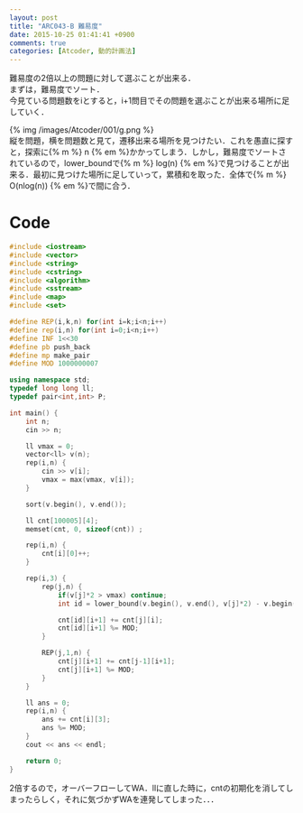 ```yaml
---
layout: post
title: "ARC043-B 難易度"
date: 2015-10-25 01:41:41 +0900
comments: true
categories: [Atcoder, 動的計画法]
---
```


難易度の2倍以上の問題に対して選ぶことが出来る．  
まずは，難易度でソート．  
今見ている問題数をiとすると，i+1問目でその問題を選ぶことが出来る場所に足していく．  

{% img /images/Atcoder/001/g.png %}  
縦を問題，横を問題数と見て，遷移出来る場所を見つけたい．これを愚直に探すと，探索に{% m %} n {% em %}かかってしまう．しかし，難易度でソートされているので，lower_boundで{% m %} log(n) {% em %}で見つけることが出来る．最初に見つけた場所に足していって，累積和を取った．全体で{% m %} O(nlog(n)) {% em %}で間に合う．

# Code

```cpp
#include <iostream>
#include <vector>
#include <string>
#include <cstring>
#include <algorithm>
#include <sstream>
#include <map>
#include <set>

#define REP(i,k,n) for(int i=k;i<n;i++)
#define rep(i,n) for(int i=0;i<n;i++)
#define INF 1<<30
#define pb push_back
#define mp make_pair
#define MOD 1000000007

using namespace std;
typedef long long ll;
typedef pair<int,int> P;

int main() {
    int n;
    cin >> n;

    ll vmax = 0;
    vector<ll> v(n);
    rep(i,n) {
        cin >> v[i];
        vmax = max(vmax, v[i]);
    }

    sort(v.begin(), v.end());

    ll cnt[100005][4];
    memset(cnt, 0, sizeof(cnt)) ;

    rep(i,n) {
        cnt[i][0]++;
    }

    rep(i,3) {
        rep(j,n) {
            if(v[j]*2 > vmax) continue;
            int id = lower_bound(v.begin(), v.end(), v[j]*2) - v.begin();

            cnt[id][i+1] += cnt[j][i];
            cnt[id][i+1] %= MOD;
        }

        REP(j,1,n) {
            cnt[j][i+1] += cnt[j-1][i+1];
            cnt[j][i+1] %= MOD;
        }
    }

    ll ans = 0;
    rep(i,n) {
        ans += cnt[i][3];
        ans %= MOD;
    }
    cout << ans << endl;

    return 0;
}

```

2倍するので，オーバーフローしてWA．llに直した時に，cntの初期化を消してしまったらしく，それに気づかずWAを連発してしまった．．．
